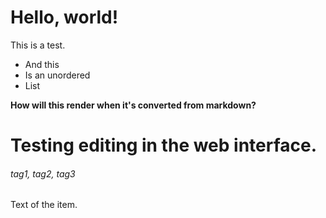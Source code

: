 # Hello, world!

This is a test.

- And this
- Is an unordered
- List

<strong>How will this render when it's converted from markdown?</strong>

# Testing editing in the web interface.
###### tag1, tag2, tag3

Text of the item.
